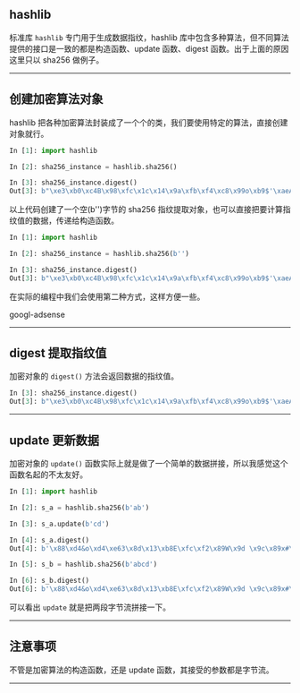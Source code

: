 ## hashlib
标准库 `hashlib` 专门用于生成数据指纹，hashlib 库中包含多种算法，但不同算法提供的接口是一致的都是构造函数、update 函数、digest 函数。出于上面的原因这里只以 sha256 做例子。

---

## 创建加密算法对象
hashlib 把各种加密算法封装成了一个个的类，我们要使用特定的算法，直接创建对象就行。
```python
In [1]: import hashlib                                                          

In [2]: sha256_instance = hashlib.sha256()                                      

In [3]: sha256_instance.digest()                                                
Out[3]: b"\xe3\xb0\xc4B\x98\xfc\x1c\x14\x9a\xfb\xf4\xc8\x99o\xb9$'\xaeA\xe4d\x9b\x93L\xa4\x95\x99\x1bxR\xb8U"
```
以上代码创建了一个空(b'')字节的 sha256 指纹提取对象，也可以直接把要计算指纹值的数据，传递给构造函数。
```python
In [1]: import hashlib                                                          

In [2]: sha256_instance = hashlib.sha256(b'')                                   

In [3]: sha256_instance.digest()                                                
Out[3]: b"\xe3\xb0\xc4B\x98\xfc\x1c\x14\x9a\xfb\xf4\xc8\x99o\xb9$'\xaeA\xe4d\x9b\x93L\xa4\x95\x99\x1bxR\xb8U"
```
在实际的编程中我们会使用第二种方式，这样方便一些。

googl-adsense

---

## digest 提取指纹值
加密对象的 `digest()` 方法会返回数据的指纹值。
```python
In [3]: sha256_instance.digest()                                                
Out[3]: b"\xe3\xb0\xc4B\x98\xfc\x1c\x14\x9a\xfb\xf4\xc8\x99o\xb9$'\xaeA\xe4d\x9b\x93L\xa4\x95\x99\x1bxR\xb8U"
```

---

## update 更新数据
加密对象的 `update()` 函数实际上就是做了一个简单的数据拼接，所以我感觉这个函数名起的不太友好。
```python
In [1]: import hashlib                                                          

In [2]: s_a = hashlib.sha256(b'ab')                                             

In [3]: s_a.update(b'cd')                                                       

In [4]: s_a.digest()                                                            
Out[4]: b'\x88\xd4&o\xd4\xe63\x8d\x13\xb8E\xfc\xf2\x89W\x9d \x9c\x89x#\xb9!}\xa3\xe1a\x93o\x03\x15\x89'

In [5]: s_b = hashlib.sha256(b'abcd')                                           

In [6]: s_b.digest()                                                            
Out[6]: b'\x88\xd4&o\xd4\xe63\x8d\x13\xb8E\xfc\xf2\x89W\x9d \x9c\x89x#\xb9!}\xa3\xe1a\x93o\x03\x15\x89'
```
可以看出 `update` 就是把两段字节流拼接一下。

---

## 注意事项
不管是加密算法的构造函数，还是 update 函数，其接受的参数都是字节流。

---